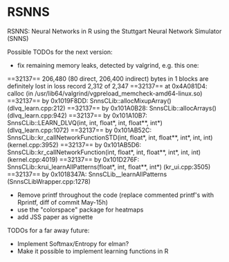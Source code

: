 RSNNS
=====

RSNNS: Neural Networks in R using the Stuttgart Neural Network Simulator (SNNS)

Possible TODOs for the next version:

- fix remaining memory leaks, detected by valgrind, e.g. this one:

==32137== 206,480 (80 direct, 206,400 indirect) bytes in 1 blocks are definitely lost in loss record 2,312 of 2,347
==32137==    at 0x4A081D4: calloc (in /usr/lib64/valgrind/vgpreload_memcheck-amd64-linux.so)
==32137==    by 0x1019F8DD: SnnsCLib::allocMixupArray() (dlvq_learn.cpp:212)
==32137==    by 0x101A0B28: SnnsCLib::allocArrays() (dlvq_learn.cpp:942)
==32137==    by 0x101A10B7: SnnsCLib::LEARN_DLVQ(int, int, float*, int, float**, int*) (dlvq_learn.cpp:1072)
==32137==    by 0x101AB52C: SnnsCLib::kr_callNetworkFunctionSTD(int, float*, int, float**, int*, int, int) (kernel.cpp:3952)
==32137==    by 0x101AB5D6: SnnsCLib::kr_callNetworkFunction(int, float*, int, float**, int*, int, int) (kernel.cpp:4019)
==32137==    by 0x101D276F: SnnsCLib::krui_learnAllPatterns(float*, int, float**, int*) (kr_ui.cpp:3505)
==32137==    by 0x1018347A: SnnsCLib__learnAllPatterns (SnnsCLibWrapper.cpp:1278)

- Remove printf throughout the code (replace commented printf's with Rprintf, diff of commit May-15h)
- use the "colorspace" package for heatmaps
- add JSS paper as vignette

TODOs for a far away future:

- Implement Softmax/Entropy for elman?
- Make it possible to implement learning functions in R
